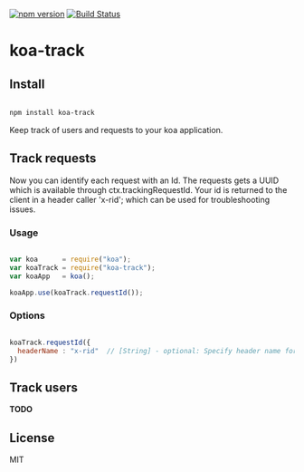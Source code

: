 [![npm version][npm-image]][npm-url]
[![Build Status](https://travis-ci.org/ajuste/koa-track.svg?branch=master)](https://travis-ci.org/ajuste/koa-track)

# koa-track

## Install

```sh

npm install koa-track

```

Keep track of users and requests to your koa application.

## Track requests

Now you can identify each request with an Id. The requests gets a UUID which is available through ctx.trackingRequestId. Your id is returned to the client in a header caller 'x-rid'; which can be used for troubleshooting issues.

### Usage

```js

var koa      = require("koa");
var koaTrack = require("koa-track");
var koaApp   = koa();

koaApp.use(koaTrack.requestId());

```

### Options

```js

koaTrack.requestId({
  headerName : "x-rid"  // [String] - optional: Specify header name for request-id
})

```

## Track users

<b>TODO</b>



## License

  MIT

[npm-image]: https://img.shields.io/npm/v/koa-track.svg?style=flat-square
[npm-url]: https://www.npmjs.com/package/koa-track
